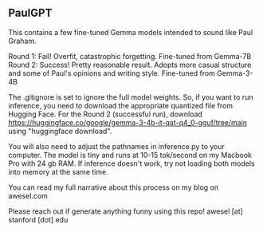 ## PaulGPT

This contains a few fine-tuned Gemma models intended to sound like Paul Graham.

Round 1: Fail! Overfit, catastrophic forgetting. Fine-tuned from Gemma-7B
Round 2: Success! Pretty reasonable result. Adopts more casual structure and some of Paul's opinions and writing style. Fine-tuned from Gemma-3-4B

The .gitignore is set to ignore the full model weights. So, if you want to run inference, you need to download the appropriate quantized file from Hugging Face. For the Round 2 (successful run), download https://huggingface.co/google/gemma-3-4b-it-qat-q4_0-gguf/tree/main using "huggingface download".

You will also need to adjust the pathnames in inference.py to your computer. The model is tiny and runs at 10-15 tok/second on my Macbook Pro with 24 gb RAM. If inference doesn't work, try not loading both models into memory at the same time.

You can read my full narrative about this process on my blog on awesel.com

Please reach out if generate anything funny using this repo! awesel [at] stanford [dot] edu
